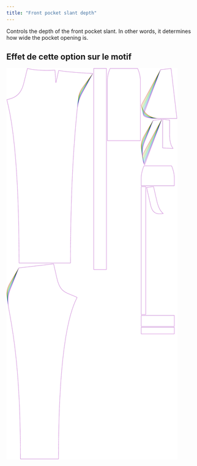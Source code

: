 ```yaml
---
title: "Front pocket slant depth"
---
```


Controls the depth of the front pocket slant. In other words, it determines how wide the pocket opening is.

## Effet de cette option sur le motif

![Cette image montre l'effet de cette option en superposant plusieurs variantes qui ont une valeur différente pour cette option](charlie_frontpocketslantdepth_sample.svg "Effet de cette option sur le modèle")

